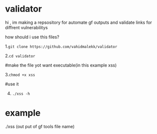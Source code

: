 # validator
hi , im making a repsository for  automate gf outputs and  validate links for diffrent vulnerabilitys

how  should i use this files? 

1.```git clone https://github.com/vahidmalekk/validator```

2.```cd validator```

#make the file yot want executable(in this example xss)

3.```chmod +x xss```

#use it

4. ```./xss -h```
# example 

./xss (out put of gf tools file name)
